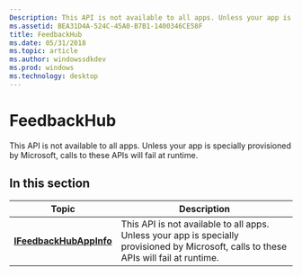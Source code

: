 ```yaml
---
Description: This API is not available to all apps. Unless your app is specially provisioned by Microsoft, calls to these APIs will fail at runtime.
ms.assetid: BEA31D4A-524C-45A0-B7B1-1400346CE58F
title: FeedbackHub
ms.date: 05/31/2018
ms.topic: article
ms.author: windowssdkdev
ms.prod: windows
ms.technology: desktop
---
```


# FeedbackHub

This API is not available to all apps. Unless your app is specially provisioned by Microsoft, calls to these APIs will fail at runtime.

## In this section



| Topic                                                        | Description                                                                                                                                         |
|--------------------------------------------------------------|-----------------------------------------------------------------------------------------------------------------------------------------------------|
| [**IFeedbackHubAppInfo**](ifeebackhubappinfo.md)<br/> | This API is not available to all apps. Unless your app is specially provisioned by Microsoft, calls to these APIs will fail at runtime. <br/> |



 

 

 




